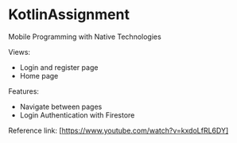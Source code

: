 # KotlinAssignment

Mobile Programming with Native Technologies

Views:
- Login and register page
- Home page

Features:
- Navigate between pages
- Login Authentication with Firestore

Reference link: [https://www.youtube.com/watch?v=kxdoLfRL6DY]
